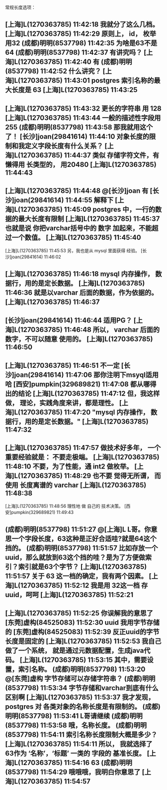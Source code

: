 常规长度选项：

[上海]L(1270363785) 11:42:18
我就分了这么几档。
[上海]L(1270363785) 11:42:29
原则上， id， 枚举用32
(成都)明明(8537798) 11:42:35
为啥是63不是64
(成都)明明(8537798) 11:42:37
有讲究吗？
[上海]L(1270363785) 11:42:40
有
(成都)明明(8537798) 11:42:52
什么讲究？
[上海]L(1270363785) 11:43:01
postgres 索引名称的最大长度是 63
[上海]L(1270363785) 11:43:25
----
[上海]L(1270363785) 11:43:32
更长的字符串 用 128
[上海]L(1270363785) 11:43:44
一般的描述性字段用255
(成都)明明(8537798) 11:43:58
那我就用这个了！
[长沙]joan(29841614) 11:44:10
对象长度的限制和我定义字段长度有什么关系？
[上海]L(1270363785) 11:44:37
类似 存储字符文件，有懒得用 长类型的， 用20480
[上海]L(1270363785) 11:44:43
---
[上海]L(1270363785) 11:44:48
@[长沙]joan 有
[长沙]joan(29841614) 11:44:55
解释下
[上海]L(1270363785) 11:45:09
postgres 中，一行的数据的最大长度有限制
[上海]L(1270363785) 11:45:37
也就是说 你把varchar括号中的 数字 加起来，不能超过一个数值。
[上海]L(1270363785) 11:45:40
---
[上海]L(1270363785) 11:45:53
另，我也是从 mysql 里面获得 经验。
[长沙]joan(29841614) 11:46:02

[上海]L(1270363785) 11:46:18
mysql 内存操作， 数据行，用的是定长数据。
[上海]L(1270363785) 11:46:36
就是以varchar 后面的数据，作为依据的。
[上海]L(1270363785) 11:46:37
-----
[长沙]joan(29841614) 11:46:44
适用PG？
[上海]L(1270363785) 11:46:48
所以， varchar 后面的数字，不可以随意 使用的。
[上海]L(1270363785) 11:46:50
----
[上海]L(1270363785) 11:46:51
不一定 
[长沙]joan(29841614) 11:47:06
那你注明下msyql适用哈
[西安]pumpkin(329689821) 11:47:08
都从哪得出的结论
[上海]L(1270363785) 11:47:12
但，我这样做， 理论，实践角度来讲，都是理性。
[上海]L(1270363785) 11:47:20
"mysql 内存操作， 数据行，用的是定长数据。"
[上海]L(1270363785) 11:47:32
---
[上海]L(1270363785) 11:47:57
做技术好多年， 一个重要经验就是： 不要走极端。
[上海]L(1270363785) 11:48:10
不要，为了性能，通 int2 做枚举。
[上海]L(1270363785) 11:48:29
也不要 觉得无所谓， 而使用 长度离谱的 varchar
[上海]L(1270363785) 11:48:38
----
[上海]L(1270363785) 11:48:56
理性地 做 自己的 技术决策。
[西安]pumpkin(329689821) 11:49:43

(成都)明明(8537798) 11:51:27
@[上海]L L哥。你意思一个字段长度，63这种是正好合适哇?就是64这个挡的。
(成都)明明(8537798) 11:51:57
比如存放一个uuid，那么就放到63这个挡的哇？是为了方便做索引？索引就是63个字节？
[上海]L(1270363785) 11:51:57
关于 63 这一档的确定，我有两个因素。
[上海]L(1270363785) 11:52:12
我是用 32这一档 存 uuid，呵呵
[上海]L(1270363785) 11:52:21
---
[上海]L(1270363785) 11:52:25
你误解我的意思了
[东莞]虚构(84525083) 11:52:30
uuid
我用字节存储的
[东莞]虚构(84525083) 11:52:39
反正uuid的字节长度是固定的
[上海]L(1270363785) 11:52:53
我自己做了一个系统， 就是通过元数据配置，生成java代码。
[上海]L(1270363785) 11:53:15
其中，需要设置，索引名称。
(成都)明明(8537798) 11:53:20
@[东莞]虚构 字节存储可以存储字符串？
(成都)明明(8537798) 11:53:34
字节存储和varchar到底有什么区别啊
[上海]L(1270363785) 11:53:37
我才发现， postgres 对 各类对象的名称长度是有限制的。
(成都)明明(8537798) 11:53:41
L哥请继续
(成都)明明(8537798) 11:53:58
哦，名称长度。
(成都)明明(8537798) 11:54:11
索引名称长度限制大概是多少？
[上海]L(1270363785) 11:54:11
所以， 我就选择了 63作为 ‘名称’，‘标题’ 一类的 字段的 基准长度。
[上海]L(1270363785) 11:54:16
63
(成都)明明(8537798) 11:54:29
哦哦哦，我明白你意思了
[上海]L(1270363785) 11:54:57
----
